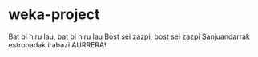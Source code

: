 # weka-project

Bat bi hiru lau, bat bi hiru lau
Bost sei zazpi, bost sei zazpi
Sanjuandarrak estropadak irabazi
AURRERA!